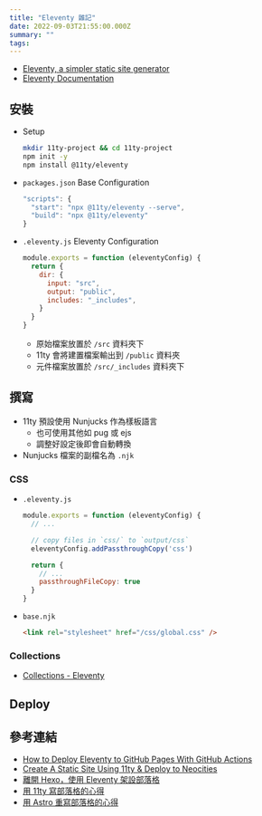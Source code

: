 ```yaml
---
title: "Eleventy 雜記"
date: 2022-09-03T21:55:00.000Z
summary: ""
tags: 
---
```


- [Eleventy, a simpler static site generator](https://www.11ty.dev/)
- [Eleventy Documentation](https://www.11ty.dev/docs/)

## 安裝

- Setup
  ```bash
  mkdir 11ty-project && cd 11ty-project
  npm init -y
  npm install @11ty/eleventy
  ```
- `packages.json` Base Configuration
  ```javascript
  "scripts": {
    "start": "npx @11ty/eleventy --serve",
    "build": "npx @11ty/eleventy"
  }
  ```
- `.eleventy.js` Eleventy Configuration
  ```javascript
  module.exports = function (eleventyConfig) {
    return {
      dir: {
        input: "src",
        output: "public",
        includes: "_includes",
      }
    }
  }
  ```
  - 原始檔案放置於 `/src` 資料夾下
  - 11ty 會將建置檔案輸出到 `/public` 資料夾
  - 元件檔案放置於 `/src/_includes` 資料夾下

## 撰寫

- 11ty 預設使用 Nunjucks 作為樣板語言
  - 也可使用其他如 pug 或 ejs
  - 調整好設定後即會自動轉換
- Nunjucks 檔案的副檔名為 `.njk`

### CSS

- `.eleventy.js`
  ```javascript
  module.exports = function (eleventyConfig) {
    // ...

    // copy files in `css/` to `output/css`
    eleventyConfig.addPassthroughCopy('css')

    return {
      // ...
      passthroughFileCopy: true
    }
  }
  ```
- `base.njk`
  ```html
  <link rel="stylesheet" href="/css/global.css" />
  ```

### Collections

- [Collections - Eleventy](https://www.11ty.dev/docs/collections/)

## Deploy

## 參考連結

- [How to Deploy Eleventy to GitHub Pages With GitHub Actions](https://www.rockyourcode.com/how-to-deploy-eleventy-to-github-pages-with-github-actions/)
- [Create A Static Site Using 11ty & Deploy to Neocities](https://www.flamedfury.com/guides/11ty-homepage-neocities/)
- [離開 Hexo，使用 Eleventy 架設部落格](https://frannn.dev/posts/82901432/)
- [用 11ty 寫部落格的心得](https://lavif.me/post/11ty-blog)
- [用 Astro 重寫部落格的心得](https://lavif.me/post/astro-blog)